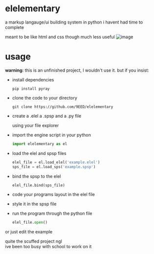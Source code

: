 # elelementary

a markup langauge/ui building system in python i havent had time to complete

meant to be like html and css though much less useful
![image](https://user-images.githubusercontent.com/88392191/209446520-dd3fe709-b882-4893-9d1e-7735bf8ad369.png)

# usage 
**warning:** this is an unfinished project, I wouldn't use it. but if you insist:

- install dependencies

  ```pip install pyray```
  
- clone the code to your directory

  ```git clone https://github.com/9EED/elelementary```
  
- create a .elel a .spsp and a .py file

  using your file explorer
  
- import the engine script in your python 

  ```py
  import elelementary as el
  ```

- load the elel and spsp files

  ```py
  elel_file = el.load_elel('example.elel')
  sps_file = el.load_sps('example.spsp')
  ```

- bind the spsp to the elel

  ```py
  elel_file.bind(sps_file)
  ```

- code your programs layout in the elel file

- style it in the spsp file

- run the program through the python file

  ```py
  elel_file.open()
  ```


or just edit the example


quite the scuffed project ngl <br>
ive been too busy with school to work on it
